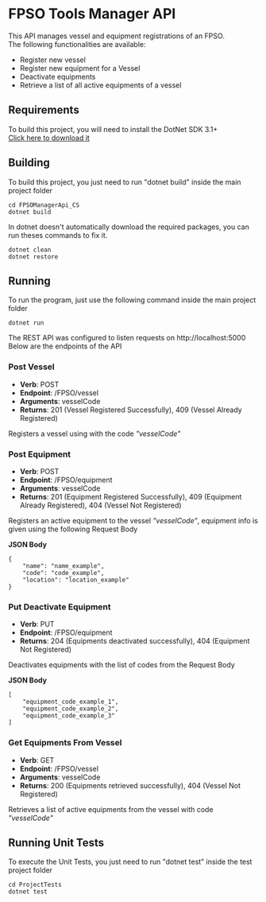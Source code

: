 # FPSO Tools Manager API

This API manages vessel and equipment registrations of an FPSO.\
The following functionalities are available:

* Register new vessel
* Register new equipment for a Vessel
* Deactivate equipments
* Retrieve a list of all active equipments of a vessel

## Requirements

To build this project, you will need to install the DotNet SDK 3.1+ \
[Click here to download it](https://dotnet.microsoft.com/download/dotnet-core/3.1)

## Building

To build this project, you just need to run "dotnet build" inside the main project folder

```
cd FPSOManagerApi_CS
dotnet build
```

In dotnet doesn't automatically download the required packages, you can run theses commands to fix it.

```
dotnet clean
dotnet restore
```

## Running

To run the program, just use the following command inside the main project folder

```
dotnet run
```

The REST API was configured to listen requests on http://localhost:5000 \
Below are the endpoints of the API

### Post Vessel

* **Verb**: POST
* **Endpoint**: /FPSO/vessel
* **Arguments**: vesselCode
* **Returns**: 201 (Vessel Registered Successfully), 409 (Vessel Already Registered)

Registers a vessel using with the code *"vesselCode"*

### Post Equipment

* **Verb**: POST
* **Endpoint**: /FPSO/equipment
* **Arguments**: vesselCode
* **Returns**: 201 (Equipment Registered Successfully), 409 (Equipment Already Registered), 404 (Vessel Not Registered)

Registers an active equipment to the vessel *"vesselCode"*, equipment info is given using the following Request Body

**JSON Body**
```
{
    "name": "name_example",
    "code": "code_example",
    "location": "location_example"
}
```

### Put Deactivate Equipment

* **Verb**: PUT
* **Endpoint**: /FPSO/equipment
* **Returns**: 204 (Equipments deactivated successfully), 404 (Equipment Not Registered)

Deactivates equipments with the list of codes from the Request Body

**JSON Body**
```
[
    "equipment_code_example_1",
    "equipment_code_example_2",
    "equipment_code_example_3"
]
```

### Get Equipments From Vessel

* **Verb**: GET
* **Endpoint**: /FPSO/vessel
* **Arguments**: vesselCode
* **Returns**: 200 (Equipments retrieved successfully), 404 (Vessel Not Registered)

Retrieves a list of active equipments from the vessel with code *"vesselCode"*

## Running Unit Tests

To execute the Unit Tests, you just need to run "dotnet test" inside the test project folder

```
cd ProjectTests
dotnet test
```
